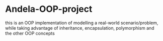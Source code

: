 # Andela-OOP-project
this is an OOP implementation of  modelling a real-world scenario/problem, while taking advantage of inheritance, encapsulation, polymorphism and the other OOP concepts
